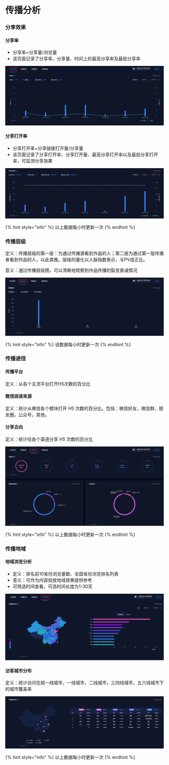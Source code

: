 # 传播分析

### 分享效果

#### 分享率

* 分享率=分享量/浏览量
* 该页面记录了分享率、分享量、时间上的最高分享率及最低分享率

![](../../.gitbook/assets/image%20%28210%29.png)

#### 分享打开率

* 分享打开率=分享链接打开量/分享量
* 该页面记录了分享打开率、分享打开量、最高分享打开率以及最低分享打开率，可监测分享效果

![](../../.gitbook/assets/image%20%28112%29.png)

{% hint style="info" %}
以上数据每小时更新一次
{% endhint %}

### 传播层级

定义：传播层级的第一层：为通过传播源看到作品的人；第二层为通过第一层传播者看到作品的人，以此类推。层级的量化以人脉指数表示，与PV成正比。

意义：通过传播层级图，可以清晰地观察到作品传播的裂变衰减情况

![](../../.gitbook/assets/image%20%28142%29.png)

{% hint style="info" %}
该数据每小时更新一次
{% endhint %}

### 传播途径

#### 传播平台

定义：从各个主流平台打开H5次数的百分比

#### 微信阅读来源

定义：统计从微信各个模块打开 H5 次数的百分比。包括：微信好友，微信群，朋友圈，公众号，其他。

#### 分享去向

定义：统计往各个渠道分享 H5 次数的百分比

![](../../.gitbook/assets/image%20%28117%29.png)

{% hint style="info" %}
以上数据每小时更新一次
{% endhint %}

### 传播地域

#### 地域浏览分析

* 定义：排名前10省份浏览量数、全国省份浏览排名列表
* 意义：可作为内容投放地域效果提供参考
* 可筛选时间查看，可选时间长度为1-30天

![](../../.gitbook/assets/image%20%2876%29.png)

#### 访客城市分布

定义：统计访问在超一线城市，一线城市，二线城市，三四线城市，五六线城市下的城市覆盖率

![](../../.gitbook/assets/image%20%28102%29.png)

{% hint style="info" %}
以上数据每小时更新一次
{% endhint %}

